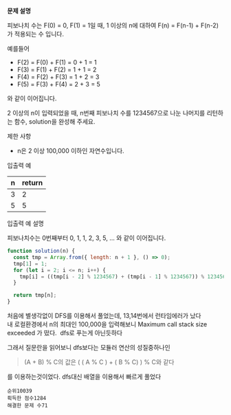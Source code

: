 **문제 설명**

피보나치 수는 F(0) = 0, F(1) = 1일 때, 1 이상의 n에 대하여 F(n) = F(n-1) + F(n-2) 가 적용되는 수 입니다.

예를들어

- F(2) = F(0) + F(1) = 0 + 1 = 1
- F(3) = F(1) + F(2) = 1 + 1 = 2
- F(4) = F(2) + F(3) = 1 + 2 = 3
- F(5) = F(3) + F(4) = 2 + 3 = 5

와 같이 이어집니다.

2 이상의 n이 입력되었을 때, n번째 피보나치 수를 1234567으로 나눈 나머지를 리턴하는 함수, solution을 완성해 주세요.

제한 사항

- n은 2 이상 100,000 이하인 자연수입니다.

입출력 예

| n   | return |
| --- | ------ |
| 3   | 2      |
| 5   | 5      |

입출력 예 설명

피보나치수는 0번째부터 0, 1, 1, 2, 3, 5, ... 와 같이 이어집니다.

```javascript
function solution(n) {
  const tmp = Array.from({ length: n + 1 }, () => 0);
  tmp[1] = 1;
  for (let i = 2; i <= n; i++) {
    tmp[i] = ((tmp[i - 2] % 1234567) + (tmp[i - 1] % 1234567)) % 1234567;
  }

  return tmp[n];
}
```

처음에 별생각없이 DFS를 이용해서 풀었는데, 13,14번에서 런타임에러가 났다  
내 로컬환경에서 n의 최대인 100,000을 입력해보니 Maximum call stack size exceeded 가 떴다.  dfs로 푸는게 아닌듯하다

그래서 질문란을 읽어보니 dfs보다는 모듈러 연산의 성질중하나인

> (A + B) % C의 값은 ( ( A % C ) + ( B % C) ) % C와 같다

를 이용하는것이었다. dfs대신 배열을 이용해서 빠르게 풀었다

```
순위10039
획득한 점수1284
해결한 문제 수71
```
